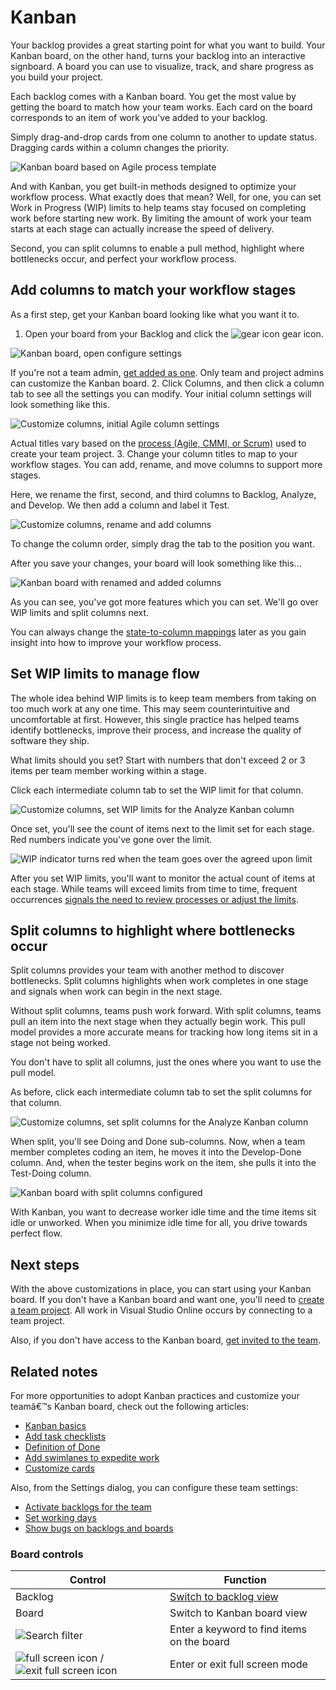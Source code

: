 <properties
	pageTitle="Kanban"
  description="Kanban"
  services="visual-studio-online"
  documentationCenter = ""
  authors="terryaustin"
  manager="terryaustin"
  editor="terryaustin" /> 

# Kanban


Your backlog provides a great starting point for what you want to build. 
Your Kanban board, on the other hand, turns your backlog into an interactive signboard. 
A board you can use to visualize, track, and share progress as you build your project.



Each backlog comes with a Kanban board. You get the most value by getting the board to match 
how your team works. Each card on the board corresponds to an item of work you've added to your backlog.



Simply drag-and-drop cards from one column to another to update status. 
Dragging cards within a column changes the priority.



![Kanban board based on Agile process template](./media/work-from-the-kanban-board-vs/ALM_KB_IntroChart_Agile.png)



And with Kanban, you get built-in methods designed to optimize your workflow process. 
What exactly does that mean? 
Well, for one, you can set Work in Progress (WIP) limits to help teams stay focused 
on completing work before starting new work. By limiting the amount of work your team 
starts at each stage can actually increase the speed of delivery.



Second, you can split columns to enable a pull method, highlight where bottlenecks occur, 
and perfect your workflow process.


## Add columns to match your workflow stages


As a first step, get your Kanban board looking like what you want it to.


1. Open your board from your Backlog and click the ![gear icon](./media/work-from-the-kanban-board-vs/gear_icon.png) gear icon.



![Kanban board, open configure settings](./media/work-from-the-kanban-board-vs/vso-open-configure-settings.png)



If you're not a team admin, [get added as one](https://msdn.microsoft.com/Library/vs/alm/work/scale/manage-team-assets#Addanaccountasateamadministrator). 
Only team and project admins can customize the Kanban board.
2. Click Columns, and then click a column tab to see all the settings you can modify. Your initial column settings will look something like this.



![Customize columns, initial Agile column settings](./media/work-from-the-kanban-board-vs/vso-column-settings-active-agile.png)



Actual titles vary based on the [process (Agile, CMMI, or Scrum)](https://msdn.microsoft.com/library/vs/alm/work/guidance/choose-process) used to create your team project.
3. Change your column titles to map to your workflow stages. You can add, rename, and move columns to support more stages.



Here, we rename the first, second, and third columns to Backlog, Analyze, and Develop. 
We then add a column and label it Test.



![Customize columns, rename and add columns](./media/work-from-the-kanban-board-vs/vso-column-settings-add-rename-columns.png)



To change the column order, simply drag the tab to the position you want.



After you save your changes, your board will look something like this...



![Kanban board with renamed and added columns](./media/work-from-the-kanban-board-vs/KB-customize-board-columns.png)



As you can see, you've got more features which you can set. 
We'll go over WIP limits and split columns next.



You can always change the [state-to-column mappings](https://msdn.microsoft.com/Library/vs/alm/work/kanban/add-columns) 
later as you gain insight into how to improve your workflow process.

## Set WIP limits to manage flow


The whole idea behind WIP limits is to keep team members from taking on too much work at any one time. 
This may seem counterintuitive and uncomfortable at first. However, this single practice has helped 
teams identify bottlenecks, improve their process, and increase the quality of software they ship.



What limits should you set?  Start with numbers that don't exceed 2 or 3 items per team member working within a stage.



Click each intermediate column tab to set the WIP limit for that column.



![Customize columns, set WIP limits for the Analyze Kanban column](./media/work-from-the-kanban-board-vs/vso-column-settings-wip-analyze.png)



Once set, you'll see the count of items next to the limit set for each stage. 
Red numbers indicate you've gone over the limit.



![WIP indicator turns red when the team goes over the agreed upon limit](./media/work-from-the-kanban-board-vs/vso-wip-limit-set.png)



After you set WIP limits, you'll want to monitor the actual count of items at each stage. 
While teams will exceed limits from time to time, frequent occurrences [signals the need to 
review processes or adjust the limits](https://msdn.microsoft.com/Library/vs/alm/Work/kanban/wip-limits).


## Split columns to highlight where bottlenecks occur


Split columns provides your team with another method to discover bottlenecks. 
Split columns highlights when work completes in one stage and signals when work can begin in the next stage.



Without split columns, teams push work forward. With split columns, 
teams pull an item into the next stage when they actually begin work. 
This pull model provides a more accurate means for tracking how long items sit in a stage not being worked.



You don't have to split all columns, just the ones where you want to use the pull model.



As before, click each intermediate column tab to set the split columns for that column.



![Customize columns, set split columns for the Analyze Kanban column](./media/work-from-the-kanban-board-vs/vso-kanban-split-columns-settings-analyze.png)



When split, you'll see Doing and Done sub-columns. 
Now, when a team member completes coding an item, he moves it into the Develop-Done column. 
And, when the tester begins work on the item, she pulls it into the Test-Doing column.



![Kanban board with split columns configured](./media/work-from-the-kanban-board-vs/vso-kanban-split-columns-board-update.png)



With Kanban, you want to decrease worker idle time and the time items sit idle or unworked. 
When you minimize idle time for all, you drive towards perfect flow.


## Next steps


With the above customizations in place, you can start using your Kanban board. 
If you don't have a Kanban board and want one, you'll need to [create a team project](../setupconnect-to-visual-studio-online.md). 
All work in Visual Studio Online occurs by connecting to a team project.



Also, if you don't have access to the Kanban board, [get invited to the team](../setupadd-team-members-vs.md).


## Related notes


For more opportunities to adopt Kanban practices and customize your teamâ€™s Kanban board, check out the following articles:


- [Kanban basics](https://msdn.microsoft.com/Library/vs/alm/work/kanban/kanban-basics)
- [Add task checklists](https://msdn.microsoft.com/Library/vs/alm/work/kanban/add-task-checklists)
- [Definition of Done](https://msdn.microsoft.com/Library/vs/alm/work/kanban/definition-of-done)
- [Add swimlanes to expedite work](https://msdn.microsoft.com/Library/vs/alm/work/kanban/expedite-work)
- [Customize cards](https://msdn.microsoft.com/Library/vs/alm/work/customize/customize-cards)


Also, from the Settings dialog, you can configure these team settings:


- [Activate backlogs for the team](https://msdn.microsoft.com/en-us/Library/vs/alm/Work/backlogs/organize-backlog#activate-backlogs)
- [Set working days](https://msdn.microsoft.com/en-us/Library/vs/alm/Work/scale/capacity-planning#team_settings)
- [Show bugs on backlogs and boards](https://msdn.microsoft.com/Library/vs/alm/work/customize/show-bugs-on-backlog)

### Board controls


| Control | Function |
| --- | --- |
| Backlog | [Switch to backlog view](create-your-backlog-vs.md) |
| Board | Switch to Kanban board view |
| ![Search filter](./media/work-from-the-kanban-board-vs/search_filter_icon.png) | Enter a keyword to find items on the board |
| ![full screen icon](./media/work-from-the-kanban-board-vs/fullscreen_icon.png) / ![exit full screen icon](./media/work-from-the-kanban-board-vs/exitfullscreen_icon.png) | Enter or exit full screen mode |

